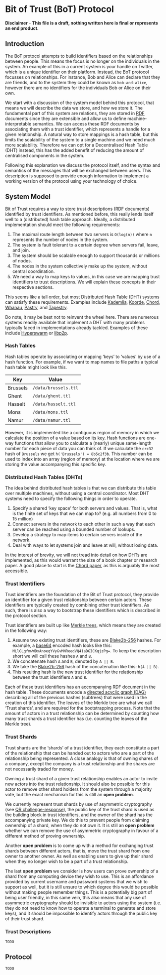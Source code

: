 # Bit of Trust (BoT) Protocol

**Disclaimer** - **This file is a draft, nothing written here is final or represents an end
product.**

## Introduction

The BoT protocol attempts to build identifiers based on the relationships between people. This
means the focus is no longer on the individuals in the system. An example of this in a current
system is your handle on Twitter, which is a unique identifier on their platform. Instead, the BoT
protocol focusses on relationships. For instance, Bob and Alice can declare that they are friends,
and to the system they could be known as `bob-and-alice`, however there are no identifiers for the
individuals Bob or Alice on their own.

We start with a discussion of the system model behind this protocol, that means we will describe
the data we store, and how we store it. The fundamental part of this system are relations, they are
stored in [RDF](https://www.w3.org/TR/rdf-primer/) documents since they are extensible and allow us
to define machine-interpretable semantics. We can access these RDF documents by associating them
with a trust identifier, which represents a handle for a given relationship. A natural way to store
mappings is a hash table, but this limits the scalability of the system to a single machine and we
need much more scalability. Therefore we can opt for a Decentralised Hash Table (DHT) instead, this
has the added benefit of reducing the amount of centralised components in the system.

Following this explanation we discuss the protocol itself, and the syntax and semantics of the
messages that will be exchanged between users. This description is supposed to provide enough
information to implement a working version of the protocol using your technology of choice.

## System Model

Bit of Trust requires a way to store trust descriptions (RDF documents) identified
by trust identifiers. As mentioned before, this really lends itself well to a
(distributed) hash table approach. Ideally, a distributed implementation should meet the following
requirements:

1. The maximal route length between two servers is `O(log(n))` where `n` represents the number of
   nodes in the system.
2. The system is fault tolerant to a certain degree when servers fail, leave, and join.
3. The system should be scalable enough to support thousands or millions of nodes.
4. The nodes in the system collectively make up the system, without central coordination.
5. We need a way to map keys to values, in this case we are mapping trust identifiers
   to trust descriptions. We will explain these concepts in their respective sections.

This seems like a tall order, but most Distributed Hash Table (DHT) systems can satisfy these
requirements. Examples include
[Kademlia](https://pdos.csail.mit.edu/~petar/papers/maymounkov-kademlia-lncs.pdf),
[Koorde](https://www.ic.unicamp.br/~celio/peer2peer/debrujin-p2p/kaashoek03koorde.pdf),
[Chord](https://pdos.csail.mit.edu/papers/ton:chord/paper-ton.pdf),
[Whanau](https://pdos.csail.mit.edu/papers/whanau-nsdi10.pdf),
[Pastry](http://rowstron.azurewebsites.net/PAST/pastry.pdf), and
[Tapestry](https://www.srhea.net/papers/tapestry_jsac.pdf).

Do note, it may be best not to reinvent the wheel here. There are numerous systems readily
available that implement a DHT with many problems typically faced in implementations already
tackled. Examples of these include [Hyperswarm](https://github.com/hyperswarm/hyperswarm) or
[libp2p](https://github.com/libp2p/js-libp2p).

### Hash Tables

Hash tables operate by associating or mapping ‘keys’ to ‘values’ by use of a hash function. For
example, if we want to map names to file paths a typical hash table might look like
this.

| Key      | Value                |
| -------- | -------------------- |
| Brussels | `/data/brussels.ttl` |
| Ghent    | `/data/ghent.ttl`    |
| Hasselt  | `/data/hasselt.ttl`  |
| Mons     | `/data/mons.ttl`     |
| Namur    | `/data/namur.ttl`    |

However, it is implemented like a contiguous region of memory in which we calculate the position
of a value based on its key. Hash functions are one-way functions that allow you to calculate a
(nearly) unique same-length number for each piece of data you can think of. If we calculate the
`crc32` hash of `Brussels` we get `h('Brussels') = 8b5c2f3b`. This number can be used to index into
an array (region of memory) at the location where we are storing the value accompanying this
specific key.

### Distributed Hash Tables (DHTs)
The idea behind distributed hash tables is that we can distribute this table over multiple
machines, without using a central coordinator. Most DHT systems need to specify the following
things in order to operate.
1. Specify a shared ‘key space’ for both servers and values. That is, what is the finite set of keys
   that we can map to? (e.g. all numbers from 0 to 15 million)
2. Connect servers in the network to each other in such a way that each server can be reached using
   a bounded number of lookups.
3. Develop a strategy to map items to certain servers inside of the network.
4. Deal with ways to let systems join and leave at will, without losing data.

In the interest of brevity, we will not tread into detail on how DHTs are implemented, as this
would warrant the size of a book chapter or research paper. A good place to start is the [Chord
paper](https://pdos.csail.mit.edu/papers/ton:chord/paper-ton.pdf), as this is arguably the most
accessible.

### Trust Identifiers

Trust identifiers are the foundation of the Bit of Trust protocol, they provide an identifier for a
given trust relationship between certain actors. These identifiers are typically created by
combining other trust identifiers. As such, there is also a way to bootstrap these identifiers
which is described in the protocol section.

Trust identifiers are built up like [Merkle trees](https://en.wikipedia.org/wiki/Merkle_tree),
which means they are created in the following way:

1. Assume two existing trust identifiers, these are [Blake2b-256](https://blake2.net/) hashes. For
   example, a [base64](https://en.wikipedia.org/wiki/Base64) encoded hash looks like this:
   `MLlGLgfmwWDxAnoeqYVyGvMNReedVQ41aDGICKqjzPg=`. To keep the description short we will call these
   hashes `A` and `B`.
2. We concatenate hash `A` and `B`, denoted by `A || B`.
3. We take the [Blake2b-256](https://blake2.net) hash of the concatenation like this: `h(A || B)`.
4. This resulting hash is the new trust identifier for the relationship between the trust
   identifiers `A` and `B`.

Each of these trust identifiers has an accompanying RDF document in the hash table. These documents
encode a [directed acyclic graph (DAG)](https://en.wikipedia.org/wiki/Directed_acyclic_graph)
describing all of the previous hashes (subtrees) that were used in the creation of this identifier.
The leaves of the Merkle tree are what we call ‘Trust shards’, and are required for the
bootstrapping process. Note that the amount of actors in a trust relationship can be determined by
counting how many trust shards a trust identifier has (i.e. counting the leaves of the Merkle
tree).

### Trust Shards

Trust shards are the ‘shards’ of a trust identifier, they each constitute a part of the
relationship that can be handed out to actors who are a part of the relationship being represented.
A close analogy is that of owning shares of a company, except the company is a trust relationship
and the shares are not necessarily traded for money.

Owning a trust shard of a given trust relationship enables an actor to invite new actors into the
trust relationship. It should also be possible for this actor to remove other shard holders from
the system through a majority vote, but the exact mechanism for this is still an **open problem**.

We currently represent trust shards by use of asymmetric cryptography (see [QR
challenge-response](/qr-challenge-response.md)), the public key of the trust shard is used as the
building block in trust identifiers, and the owner of the shard has the accompanying private key.
We do this to prevent people from claiming ownership of a shard, when they do not own it. It is
still an **open problem** whether we can remove the use of asymmetric cryptography in favour of a
different method of proving ownership.

Another **open problem** is to come up with a method for exchanging trust shards between different
actors, that is, move the trust shard from one owner to another owner. As well as enabling users to
give up their shard when they no longer wish to be a part of a trust relationship.

The last **open problem** we consider is how users can prove ownership of a shard from any
computing device they wish to use. This is an affordance provided by current username and password
systems that we wish to support as well, but it is still unsure to which degree this would be
possible without making people remember things. This is a potentially big part of being user
friendly, in this same vein, this also means that any use of asymmetric cryptography should be
invisible to actors using the system (i.e. they do not need to know how to operate a terminal to
generate and store keys), and it should be impossible to identify actors through the public key of
their trust shard.

### Trust Descriptions

```
TODO
```

## Protocol

```
TODO
```
